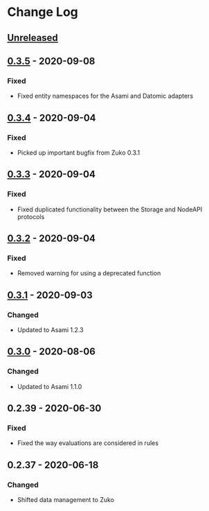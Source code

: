# Change Log

## [Unreleased]

## [0.3.5] - 2020-09-08
### Fixed
- Fixed entity namespaces for the Asami and Datomic adapters

## [0.3.4] - 2020-09-04
### Fixed
- Picked up important bugfix from Zuko 0.3.1

## [0.3.3] - 2020-09-04
### Fixed
- Fixed duplicated functionality between the Storage and NodeAPI protocols

## [0.3.2] - 2020-09-04
### Fixed
- Removed warning for using a deprecated function

## [0.3.1] - 2020-09-03
### Changed
- Updated to Asami 1.2.3


## [0.3.0] - 2020-08-06
### Changed
- Updated to Asami 1.1.0

## 0.2.39 - 2020-06-30
### Fixed
- Fixed the way evaluations are considered in rules

## 0.2.37 - 2020-06-18
### Changed
- Shifted data management to Zuko

[Unreleased]: https://github.com/threatgrid/asami/compare/0.3.5...HEAD
[0.3.5]: https://github.com/threatgrid/asami/compare/0.3.4...0.3.5
[0.3.4]: https://github.com/threatgrid/asami/compare/0.3.3...0.3.4
[0.3.3]: https://github.com/threatgrid/asami/compare/0.3.2...0.3.3
[0.3.2]: https://github.com/threatgrid/asami/compare/0.3.1...0.3.2
[0.3.1]: https://github.com/threatgrid/asami/compare/0.3.0...0.3.1
[0.3.0]: https://github.com/threatgrid/asami/compare/0.3.0...0.3.0

